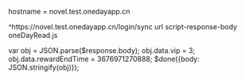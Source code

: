 hostname = novel.test.onedayapp.cn

^https:\/\/novel\.test\.onedayapp\.cn\/login\/sync url script-response-body oneDayRead.js


var obj = JSON.parse($response.body);
obj.data.vip = 3;
obj.data.rewardEndTime = 3676971270888;
$done({body: JSON.stringify(obj)});
